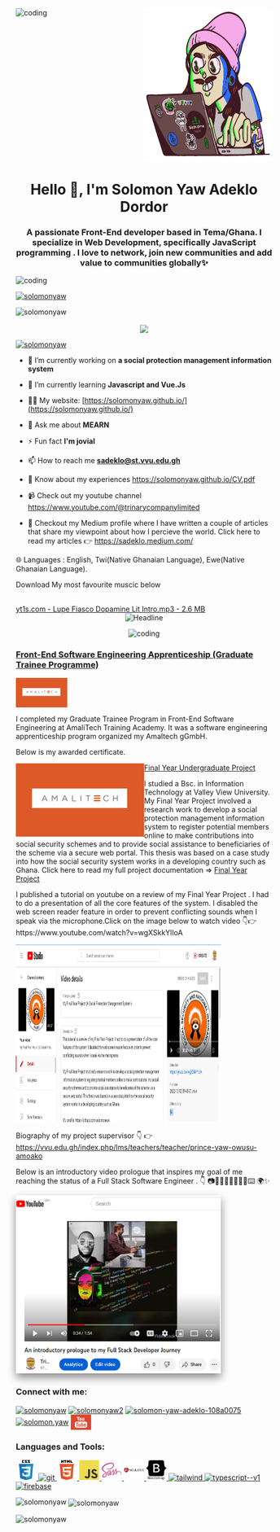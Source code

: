 

<div style="display: flex; flex-direction: row"><img src="https://media3.giphy.com/media/xT9IgzoKnwFNmISR8I/giphy.gif?cid=ecf05e47rmsba7fv27ywvgir8f0he7e1w960uiknknbbmbwu&rid=giphy.gif&ct=g" width="50%" height="250px" alt="coding"><img src="coder.gif" width="50%" height="300px"></div>
<h1 align="center">Hello 👋, I'm Solomon Yaw Adeklo Dordor</h1>
<h3 align="center">A passionate Front-End developer based in Tema/Ghana. I specialize in Web Development, specifically JavaScript programming . I love to network, join new communities and add value to communities globally✨</h3>
<img src="https://c.tenor.com/GfSX-u7VGM4AAAAC/coding.gif" width="200" alt="coding">
<p align="left"> <a href="https://twitter.com/solomonyaw2" target="blank"><img src="https://img.shields.io/twitter/follow/solomonyaw2?logo=twitter&style=for-the-badge" alt="solomonyaw" /></a> </p>


<p align="left"> <img src="https://komarev.com/ghpvc/?username=solomonyaw&label=Profile%20views&color=0e75b6&style=flat" alt="solomonyaw" /> </p>
<p align="center"> <img  align="center" src="https://media.giphy.com/media/du3J3cXyzhj75IOgvA/giphy.gif" width="100"/></p>

<p align="left"> <a href="https://github.com/ryo-ma/github-profile-trophy"><img src="https://github-profile-trophy.vercel.app/?username=solomonyaw" alt="solomonyaw" /></a> </p>

- 🔭 I’m currently working on **a social protection management information system**

- 🌱 I’m currently learning **Javascript and Vue.Js**

- 👨‍💻 My website: [https://solomonyaw.github.io/](https://solomonyaw.github.io/)

- 💬 Ask me about **MEARN**

- ⚡ Fun fact **I'm jovial**

- 📫 How to reach me **sadeklo@st.vvu.edu.gh**
- 📄 Know about my experiences   https://solomonyaw.github.io/CV.pdf 
- 📹 Check out my youtube channel https://www.youtube.com/@trinarycompanylimited
- 📝 Checkout my Medium profile where I have written a couple of articles that share my viewpoint about how I percieve the world.
  Click here to read my articles 👉 https://sadeklo.medium.com/
   

🌐 Languages : English, Twi(Native Ghanaian Language), Ewe(Native Ghanaian Language).


<p>Download My most favourite muscic below</p><br>
<a href="https://www.up-4ever.net/p589fa1v8iob" target=_blank>yt1s.com - Lupe Fiasco  Dopamine Lit Intro.mp3 - 2.6 MB</a> 

<div align=center> 
         <img src="https://readme-typing-svg.herokuapp.com?color=%2336BCF7&size=32&center=true&vCenter=true&width=600&height=50&lines=Fun+Facts:+;I+Love+Listening+To+Music;I+Love+Football;And+I+Am+A+Chelsea+Fan;I+Love+Reading;Bucky+Fuller+Is+My+Role+Model;I+Have+Passion+For+AI;" alt="Headline" /> 
     </div> 
     
 <p align="center"> <img src="https://media.giphy.com/media/v1.Y2lkPTc5MGI3NjExYWM2NzI4MzdjMGExNDcwNWU0Nzk1ODRkYTlmZmU1NDkyYmMxN2NjMiZjdD1n/Ec9CDfyGiqN3qnRiIo/giphy.gif" width="50%" height="320px" alt="coding"></p>
 
<h3 align="left"><ins>Front-End Software Engineering Apprenticeship (Graduate Trainee Programme)</ins></h3>
<img src="/amalitech.png" width="20%" height="20%" style="margin-right: 2rem; display: flex "> 
  <p> 
   I completed my Graduate Trainee Program in Front-End Software Engineering at AmaliTech Training Academy. It was a software engineering apprenticeship program organized my Amaltech gGmbH.</p> Below is my awarded certificate.
</p>
<img src ="amalitech.png" alt="amalitech certificate" width= "50%" height="50%"
   


<h3 align="left"><ins>Final Year Undergraduate Project</ins></h3>
<p>I studied a Bsc. in Information Technology at Valley View University. My Final Year Project involved a research work to develop a social protection management information system to register potential members online to make contributions 
  into social security schemes and to provide social assistance to beneficiaries of the scheme via a secure web portal. This thesis was based on a case study into how the social security system works in a developing country such as Ghana.
  Click here to read my full project documentation => <a href="https://www.researchgate.net/publication/368662756_A_SOCIAL_PROTECTION_MANAGEMENT_INFORMATION_SYSTEM_CASE_STUDY_INTO_SOCIAL_SECURITY_AND_NATIONAL_INSURANCE_TRUST"> Final Year Project </a><br>
  
<p>I published a tutorial on youtube on a review of my Final Year Project . I had to do a presentation of all the core features of the system. I disabled the web screen reader feature in order to prevent conflicting sounds when I speak via the microphone.Click on the image below to watch video 👇👉 https://www.youtube.com/watch?v=wgXSkkYlIoA</p>

<a href="https://www.youtube.com/watch?v=wgXSkkYlIoA"> <img width="80%" height= "350px"  src="https://github.com/solomonyaw/solomonyaw/blob/main/video.PNG" alt="youtube_Tutorial" /></a><br>



Biography of my project supervisor 👇 👉https://vvu.edu.gh/index.php/lms/teachers/teacher/prince-yaw-owusu-amoako

<p>Below is an introductory video prologue that inspires my goal of me reaching the status of a Full Stack Software Engineer . 👇 📷📸🔥🔥👨‍💻👨‍💻⌨️ 🌍✨</p>

  <a href="https://www.youtube.com/watch?v=juxwJFkR9xw" target="_blank"><img src="/prologue.PNG" width="80%" height= "350px" class="gtdc" alt="GTDC" style=" box-shadow: 0rem  0.5rem 1rem #888888;"/></a>


<h3 align="left">Connect with me:</h3>
<p align="left">
<a href="https://codepen.io/solomonyaw" target="blank"><img align="center" src="https://raw.githubusercontent.com/rahuldkjain/github-profile-readme-generator/master/src/images/icons/Social/codepen.svg" alt="solomonyaw" height="30" width="40" /></a>
<a href="https://twitter.com/solomonyaw2" target="blank"><img align="center" src="https://raw.githubusercontent.com/rahuldkjain/github-profile-readme-generator/master/src/images/icons/Social/twitter.svg" alt="solomonyaw2" height="30" width="40" /></a>
<a href="https://linkedin.com/in/solomon-yaw-adeklo-108a0075" target="blank"><img align="center" src="https://raw.githubusercontent.com/rahuldkjain/github-profile-readme-generator/master/src/images/icons/Social/linked-in-alt.svg" alt="solomon-yaw-adeklo-108a0075" height="30" width="40" /></a>
<a href="https://fb.com/solomon.yaw" target="blank"><img align="center" src="https://raw.githubusercontent.com/rahuldkjain/github-profile-readme-generator/master/src/images/icons/Social/facebook.svg" alt="solomon.yaw" height="30" width="40" /></a>
 <a href="https://www.youtube.com/@trinarycompanylimited4572" target="blank"><img align="center" src="youtube.png" alt="TrinaryCompanyLimited" height="30" width="40" /></a>
        
</p>

<h3 align="left">Languages and Tools:</h3>
<p align="left"> <a href="https://www.w3schools.com/css/" target="_blank" rel="noreferrer"> <img src="https://raw.githubusercontent.com/devicons/devicon/master/icons/css3/css3-original-wordmark.svg" alt="css3" width="40" height="40"/> </a> <a href="https://git-scm.com/" target="_blank" rel="noreferrer"> <img src="https://www.vectorlogo.zone/logos/git-scm/git-scm-icon.svg" alt="git" width="40" height="40"/> </a> <a href="https://www.w3.org/html/" target="_blank" rel="noreferrer"> <img src="https://raw.githubusercontent.com/devicons/devicon/master/icons/html5/html5-original-wordmark.svg" alt="html5" width="40" height="40"/> </a> <a href="https://developer.mozilla.org/en-US/docs/Web/JavaScript" target="_blank" rel="noreferrer"> <img src="https://raw.githubusercontent.com/devicons/devicon/master/icons/javascript/javascript-original.svg" alt="javascript" width="40" height="40"/> </a>  </a> <a href="https://sass-lang.com" target="_blank" rel="noreferrer"> <img src="https://raw.githubusercontent.com/devicons/devicon/master/icons/sass/sass-original.svg" alt="sass" width="40" height="40"/> </a>  <a href="https://angular.io" target="_blank" rel="noreferrer"> <img src="https://raw.githubusercontent.com/devicons/devicon/master/icons/angularjs/angularjs-original-wordmark.svg" alt="angularjs" width="40" height="40"/> </a> <a href="https://getbootstrap.com" target="_blank" rel="noreferrer"> <img src="https://raw.githubusercontent.com/devicons/devicon/master/icons/bootstrap/bootstrap-plain-wordmark.svg" alt="bootstrap" width="40" height="40"/> </a> <a href="https://tailwindcss.com/" target="_blank" rel="noreferrer"> <img src="https://www.vectorlogo.zone/logos/tailwindcss/tailwindcss-icon.svg" alt="tailwind" width="40" height="40"/> </a> </a> <a href="#"><img width="48" height="48" src="https://img.icons8.com/fluency/48/typescript--v1.png" alt="typescript--v1"/><a href="https://firebase.google.com/" target="_blank" rel="noreferrer"> <img src="https://www.vectorlogo.zone/logos/firebase/firebase-icon.svg" alt="firebase" width="40" height="40"/> </a></p>


<p><img align="left" src="https://github-readme-stats.vercel.app/api/top-langs?username=solomonyaw&show_icons=true&locale=en&layout=compact" alt="solomonyaw" /></p>

<p>&nbsp;<img align="center" src="https://github-readme-stats.vercel.app/api?username=solomonyaw&show_icons=true&locale=en" alt="solomonyaw" /></p>

<p><img align="center" src="https://github-readme-streak-stats.herokuapp.com/?user=solomonyaw&" alt="solomonyaw" /></p>


